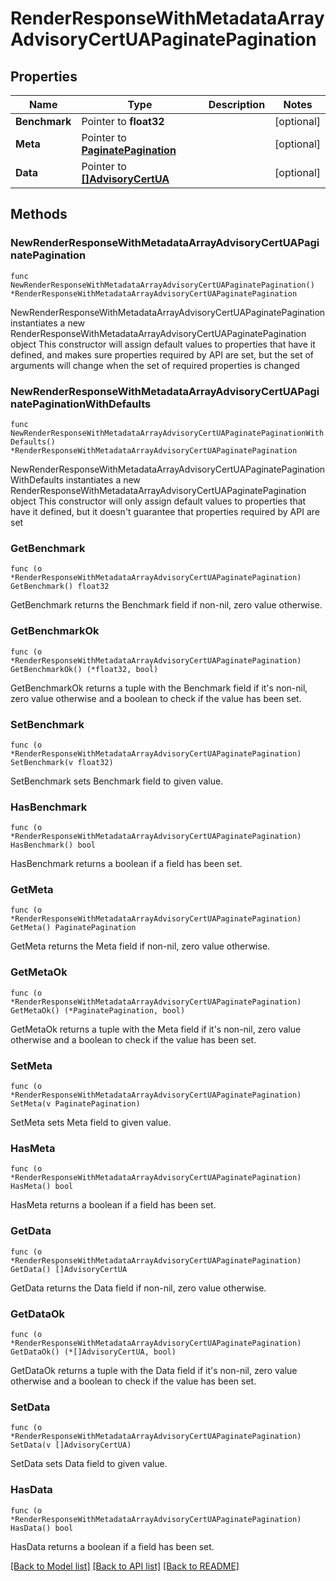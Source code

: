 # RenderResponseWithMetadataArrayAdvisoryCertUAPaginatePagination

## Properties

Name | Type | Description | Notes
------------ | ------------- | ------------- | -------------
**Benchmark** | Pointer to **float32** |  | [optional] 
**Meta** | Pointer to [**PaginatePagination**](PaginatePagination.md) |  | [optional] 
**Data** | Pointer to [**[]AdvisoryCertUA**](AdvisoryCertUA.md) |  | [optional] 

## Methods

### NewRenderResponseWithMetadataArrayAdvisoryCertUAPaginatePagination

`func NewRenderResponseWithMetadataArrayAdvisoryCertUAPaginatePagination() *RenderResponseWithMetadataArrayAdvisoryCertUAPaginatePagination`

NewRenderResponseWithMetadataArrayAdvisoryCertUAPaginatePagination instantiates a new RenderResponseWithMetadataArrayAdvisoryCertUAPaginatePagination object
This constructor will assign default values to properties that have it defined,
and makes sure properties required by API are set, but the set of arguments
will change when the set of required properties is changed

### NewRenderResponseWithMetadataArrayAdvisoryCertUAPaginatePaginationWithDefaults

`func NewRenderResponseWithMetadataArrayAdvisoryCertUAPaginatePaginationWithDefaults() *RenderResponseWithMetadataArrayAdvisoryCertUAPaginatePagination`

NewRenderResponseWithMetadataArrayAdvisoryCertUAPaginatePaginationWithDefaults instantiates a new RenderResponseWithMetadataArrayAdvisoryCertUAPaginatePagination object
This constructor will only assign default values to properties that have it defined,
but it doesn't guarantee that properties required by API are set

### GetBenchmark

`func (o *RenderResponseWithMetadataArrayAdvisoryCertUAPaginatePagination) GetBenchmark() float32`

GetBenchmark returns the Benchmark field if non-nil, zero value otherwise.

### GetBenchmarkOk

`func (o *RenderResponseWithMetadataArrayAdvisoryCertUAPaginatePagination) GetBenchmarkOk() (*float32, bool)`

GetBenchmarkOk returns a tuple with the Benchmark field if it's non-nil, zero value otherwise
and a boolean to check if the value has been set.

### SetBenchmark

`func (o *RenderResponseWithMetadataArrayAdvisoryCertUAPaginatePagination) SetBenchmark(v float32)`

SetBenchmark sets Benchmark field to given value.

### HasBenchmark

`func (o *RenderResponseWithMetadataArrayAdvisoryCertUAPaginatePagination) HasBenchmark() bool`

HasBenchmark returns a boolean if a field has been set.

### GetMeta

`func (o *RenderResponseWithMetadataArrayAdvisoryCertUAPaginatePagination) GetMeta() PaginatePagination`

GetMeta returns the Meta field if non-nil, zero value otherwise.

### GetMetaOk

`func (o *RenderResponseWithMetadataArrayAdvisoryCertUAPaginatePagination) GetMetaOk() (*PaginatePagination, bool)`

GetMetaOk returns a tuple with the Meta field if it's non-nil, zero value otherwise
and a boolean to check if the value has been set.

### SetMeta

`func (o *RenderResponseWithMetadataArrayAdvisoryCertUAPaginatePagination) SetMeta(v PaginatePagination)`

SetMeta sets Meta field to given value.

### HasMeta

`func (o *RenderResponseWithMetadataArrayAdvisoryCertUAPaginatePagination) HasMeta() bool`

HasMeta returns a boolean if a field has been set.

### GetData

`func (o *RenderResponseWithMetadataArrayAdvisoryCertUAPaginatePagination) GetData() []AdvisoryCertUA`

GetData returns the Data field if non-nil, zero value otherwise.

### GetDataOk

`func (o *RenderResponseWithMetadataArrayAdvisoryCertUAPaginatePagination) GetDataOk() (*[]AdvisoryCertUA, bool)`

GetDataOk returns a tuple with the Data field if it's non-nil, zero value otherwise
and a boolean to check if the value has been set.

### SetData

`func (o *RenderResponseWithMetadataArrayAdvisoryCertUAPaginatePagination) SetData(v []AdvisoryCertUA)`

SetData sets Data field to given value.

### HasData

`func (o *RenderResponseWithMetadataArrayAdvisoryCertUAPaginatePagination) HasData() bool`

HasData returns a boolean if a field has been set.


[[Back to Model list]](../README.md#documentation-for-models) [[Back to API list]](../README.md#documentation-for-api-endpoints) [[Back to README]](../README.md)


